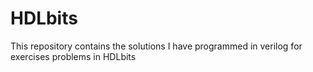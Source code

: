 # HDLbits
This repository contains the solutions I have programmed in verilog for exercises problems in HDLbits
